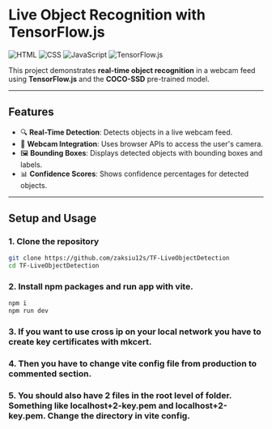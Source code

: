 # Live Object Recognition with TensorFlow.js

![HTML](https://img.shields.io/badge/HTML5-E34F26?style=for-the-badge&logo=html5&logoColor=white)
![CSS](https://img.shields.io/badge/CSS3-1572B6?style=for-the-badge&logo=css3&logoColor=white)
![JavaScript](https://img.shields.io/badge/JavaScript-F7DF1E?style=for-the-badge&logo=javascript&logoColor=black)
![TensorFlow.js](https://img.shields.io/badge/TensorFlow.js-FF6F00?style=for-the-badge&logo=tensorflow&logoColor=white)

This project demonstrates **real-time object recognition** in a webcam feed using **TensorFlow.js** and the **COCO-SSD** pre-trained model.

---

## Features

- 🔍 **Real-Time Detection**: Detects objects in a live webcam feed.
- 🎥 **Webcam Integration**: Uses browser APIs to access the user's camera.
- 🖼️ **Bounding Boxes**: Displays detected objects with bounding boxes and labels.
- 📊 **Confidence Scores**: Shows confidence percentages for detected objects.

---

## Setup and Usage

### 1. Clone the repository
```bash
git clone https://github.com/zaksiu12s/TF-LiveObjectDetection
cd TF-LiveObjectDetection
```

### 2. Install npm packages and run app with vite.
```bash
npm i
npm run dev
```

### 3. If you want to use cross ip on your local network you have to create key certificates with mkcert.
### 4. Then you have to change vite config file from production to commented section.
### 5. You should also have 2 files in the root level of folder. Something like localhost+2-key.pem and localhost+2-key.pem. Change the directory in vite config.
